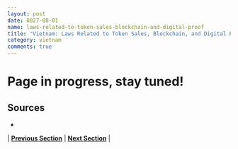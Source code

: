 ```yaml
---
layout: post
date: 0027-08-01
name: laws-related-to-token-sales-blockchain-and-digital-proof
title: "Vietnam: Laws Related to Token Sales, Blockchain, and Digital Proof"
category: vietnam
comments: true
---
```


# Page in progress, stay tuned!

Sources 
--- 
- 

| **[Previous Section]( https://neo-project.github.io/global-blockchain-compliance-hub//vietnam/vietnam-governing-by-law.html)** | **[Next Section]( https://neo-project.github.io/global-blockchain-compliance-hub//vietnam/vietnam-securities-related-laws.html)** |
